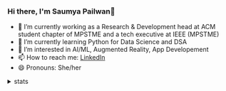 ### Hi there, I'm Saumya Pailwan👋

<!--
**Tech29-sam/Tech29-sam** is a ✨ _special_ ✨ repository because its `README.md` (this file) appears on your GitHub profile.

Here are some ideas to get you started:
-->

- 🔭 I’m currently working as a Research & Development head at ACM student chapter of MPSTME and a tech executive at IEEE (MPSTME)
- 🌱 I’m currently learning Python for Data Science and DSA
- 👀 I’m interested in AI/ML, Augmented Reality, App Developement
- 📫 How to reach me: [LinkedIn](https://www.linkedin.com/in/saumya-pailwan-228a9b212/)
- 😄 Pronouns: She/her

<details>
  <summary>stats</summary>
<img align="center" src="https://github-readme-stats.vercel.app/api?username=Tech29-sam&&count_private=true&&show_icons=true&&theme=chartreuse-dark" />
<img align="center" src="https://github-readme-stats.vercel.app/api/top-langs/?username=Tech29-sam&layout=compact&&theme=chartreuse-dark" />
</details>
